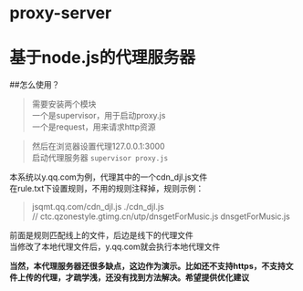 # proxy-server

# 基于node.js的代理服务器

##怎么使用？
>需要安装两个模块   
一个是supervisor，用于启动proxy.js  
一个是request，用来请求http资源   

>然后在浏览器设置代理127.0.0.1:3000   
启动代理服务器 `supervisor proxy.js`    


本系统以y.qq.com为例，代理其中的一个cdn_djl.js文件   
在rule.txt下设置规则，不用的规则注释掉，规则示例：    
>jsqmt.qq.com/cdn_djl.js ./cdn_djl.js   
// ctc.qzonestyle.gtimg.cn/utp/dnsgetForMusic.js dnsgetForMusic.js    

前面是规则匹配线上的文件，后边是线下的代理文件      
当修改了本地代理文件后，y.qq.com就会执行本地代理文件

**当然，本代理服务器还很多缺点，这边作为演示。比如还不支持https，不支持文件上传的代理，才疏学浅，还没有找到方法解决。希望提供优化建议**

